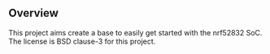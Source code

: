 Overview
--------
This project aims create a base to easily get started with the nrf52832 SoC. The license is BSD clause-3 for this project. 
